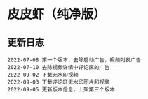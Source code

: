 # 皮皮虾（纯净版）

更新日志
-----------
```
2022-07-08 第一个版本，去除启动广告，视频列表广告
2022-07-10 去除视频详情中评论区的广告
2022-09-02 下载无水印视频
2022-09-03 下载评论区无水印图片和视频
2022-09-05 更新版本信息，上架第三个版本
```

